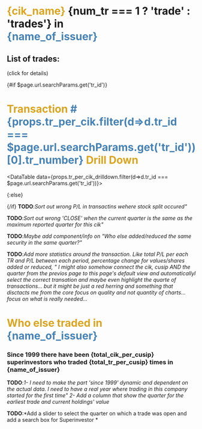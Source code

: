 <script>
    const total_cik_per_cusip = props.other_cik_per_cusip[0].total_num_cik
    const total_tr_per_cusip = props.other_cik_per_cusip[0].total_num_tr
    const cik_name = props.tr_per_cik[0].cik_name
    const name_of_issuer = props.tr_per_cik[0].name_of_issuer 
    const num_tr = props.tr_per_cik[0].num_tr
    const format_usd = '[>=1000000000000]$#,##0.0,,,,"T";[>=1000000000]$#,##0.0,,,"B";[>=1000000]$#,##0.0,,"M";$#,##0k'
    const format_usd_no_t = '[>=10000000000]$#,##0.0,,,"B";[>=10000000]$#,##0.0,"M";[>=1000][<100000]$#,##0;$#,##0k'
    const format_shares = '[>=10000000000]#,##0.0,,,"B";[>=10000000]#,##0.0,"M";[>=1000][<100000]#,##0;#,##0k'

    // '[>=1000000000000]$#,##0.0,,,,"T";[>=1000000000]$#,##0.0,,,"B";[>=1000000]$#,##0,,"M";$#,##k'
</script>

# <span style="color: goldenrod;">{cik_name}</span> {num_tr === 1 ? 'trade' : 'trades'} in<br>**<span style="color: steelblue;">{name_of_issuer}</span>** 

## List of trades:
(click for details)




<DataTable data={props.tr_per_cik} link=link>
<Column id="tr_number"  title='Tr #' align="left" />
    <Column id="tr_open"  title='Open'/>
    <Column id="tr_open_value"  title='($)' fmt={format_usd_no_t} align="left"/>
    <Column id="tr_duration_qtr" title='# Quarters' align="left"/>
    <Column id="tr_close"  title='Close' align="right"/>
    <Column id="tr_close_value" title='($)' fmt={format_usd_no_t} align="right"/>
    <Column id="tr_pnl" title='%P/L' fmt='#0.01\%'/>
</DataTable>


{#if   $page.url.searchParams.get('tr_id')}
# <span style="color: goldenrod;">Transaction **<span style="color: steelblue;"># {props.tr_per_cik.filter(d=>d.tr_id ===   $page.url.searchParams.get('tr_id'))[0].tr_number}</span>** Drill Down</span>


<DataTable data={props.tr_per_cik_drilldown.filter(d=>d.tr_id ===   $page.url.searchParams.get('tr_id'))}>
<Column id="quarter"  title='Quarter' sort=true/>
<Column id="sec_price"  title='SEC Price'/>
<Column id="tr_type"  title='Type' />
<!-- <Column id="tr_shares"  title='Tr Shares(#)' fmt='[>=10000000000]#,##0.0,,,"B";[>=10000000]#,##0.0,"M";[>=1000][<100000]#,##0;-#,##0;#,##0k'
/> -->
<Column id="tr_value"  title='Tr Value' fmt={format_usd}/>
<Column id="value"  title='Total Value' fmt={format_usd}/>
<Column id="shares"  title='Total Shares'/>
<Column id="qtr_pnl_prc"  title='Rolling %P/L' fmt='#0.01\%'/>
</DataTable>

{:else}
<!-- <DataTable data={props.tr_per_cik_drilldown}>
<Column id="quarter"  title='Quarter'/>
<Column id="tr_type"  title='Exit On' />
</DataTable> -->

{/if}
**TODO**:*Sort out wrong P/L in transactins wehere stock split occured"*

**TODO**:*Sort out wrong 'CLOSE' when the current quarter is the same as the maximum reported quarter for this cik"*


**TODO**:*Maybe add component/info on "Who else added/reduced the same security in the same quarter?"*

**TODO**:*Add more statistics around the transaction. Like total P/L per each TR and P/L between each period, percentage change for values/shares
added or reduced, "
I might also somehow connect the cik, cusip AND the quarter from the previos page to this page's default view and automaticallyl select the correct transation and maybe even highlight the quarte of transactions...
but it might be just a red herring and something that disctacts me from the core focus on quality and not
quantity of charts...
focus on what is really needed...*

# <span style="color: goldenrod;">Who else traded in<br>**<span style="color: steelblue;">{name_of_issuer}</span>** 
### Since 1999  there have been **{total_cik_per_cusip}** superinvestors who traded **{total_tr_per_cusip}** times in {name_of_issuer}

**TODO**:*1- I need to make the part 'since 1999' dynamic and dependent on the actual data.
I need to have a real year where trading in this company started for the first time"
2- Add a column that show the quarter for the earliest trade and current holdings' value*

**TODO**:*Add a slider to select the quarter on which a trade was open and add a search box for Superinvestor *

<DataTable data={props.other_cik_per_cusip} link="link">
<Column id="cik_name"  title='Superinvestor' sort=true/>
<Column id="num_tr_per_cik"  title='# Tr' />
<Column id="avg_tr_pnl_per_cik"  title='Avg %P/L' fmt='#0.01\%'/>
<Column id="link"  />
</DataTable>

